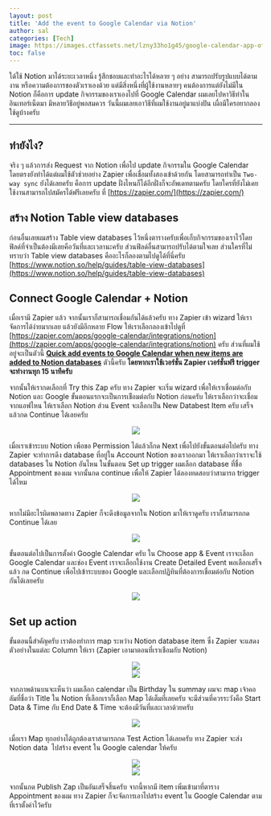 ```yaml
---
layout: post
title: 'Add the event to Google Calendar via Notion'
author: sal
categories: [Tech]
image: https://images.ctfassets.net/lzny33ho1g45/google-calendar-app-of-the-day-p-img/dc01bd04dd0982cdfd6ef0653063cf75/file.png?w=1520&fm=jpg&q=30&fit=thumb&h=760
toc: false
---
```


ใด้ใช้ Notion มาได้ระยะเวลาหนึ่ง รู้สึกชอบและทำอะไรได้หลาย ๆ อย่าง สามารถปรับรูปแบบได้ตามงาน หรือความต้องการของตัวเราเองด้วย แต่มีสิ่งหนึ่งที่ผู้ใช้งานหลายๆ คนต้องการแต่ยังไม่มีใน Notion ก็คือการ update กิจกรรมของเราเองไปที่ Google Calendar ผมเลยไปหาวิธีทำในอินเทอร์เน็ตมา มีหลายวิธีอยู่พอสมควร วันนี้ผมเลยเอาวิธีที่ผมใช้งานอยู่มาแบ่งปัน เผื่อมีใครอยากลองใช้ดูบ้างครับ

---

## ทำยังไง?
จริง ๆ แล้วการส่ง Request จาก Notion เพื่อไป update กิจกรรมใน Google Calendar โดยตรงยังทำได้แต่ผมใช้ตัวช่วยอย่าง Zapier เพื่อเชื่อมทั้งสองเข้าด้วยกัน โดยสามารถทำเป็น `Two-way sync` ยังได้เลยครับ คือการ update ฝั่งไหนก็ได้อีกฝั่งก็จะอัพเดทตามครับ โดยใครที่ยังไม่เคยใช้งานสามารถไปสมัครได้ฟรีเลยครับ ที่ [https://zapier.com/](https://zapier.com/)

## สร้าง Notion Table view databases
ก่อนอื่นเลยผมสร้าง Table view databases ไว้หนึ่งตารางครับเพื่อเก็บกิจกรรมของเราไว้โดยฟิลด์ที่จำเป็นต้องมีเลยคือวันที่และเวลานะครับ ส่วนฟิลด์อื่นสามารถปรับได้ตามใจเลย ส่วนใครที่ไม่ทราบว่า Table view databases คืออะไรก็ลองตามไปดูได้ที่นี่ครับ [https://www.notion.so/help/guides/table-view-databases](https://www.notion.so/help/guides/table-view-databases)

## Connect Google Calendar + Notion

เมื่อเรามี Zapier แล้ว จากนั้นเราก็สามารถเชื่อมกันได้แล้วครับ ทาง Zapier เข้า wizard ให้เราจัดการได้ง่ายมากเลย แล้วยังมีอีกหลาย Flow ให้เราเลือกลองเข้าไปดูที่ [https://zapier.com/apps/google-calendar/integrations/notion](https://zapier.com/apps/google-calendar/integrations/notion) ครับ ส่วนที่ผมใช้อยู่จะเป็นตัวนี้ **[Quick add events to Google Calendar when new items are added to Notion databases](https://zapier.com/shared/53c26d2de14a62570ccf0d1ef0b29e667cd34164)** ตัวนี้ครับ **โดยหากเราใช้เวอร์ชั่น Zapier เวอร์ชั่นฟรี trigger จะทำงานทุก 15 นาทีครับ**

จากนั้นให้เรากดเลือกที่ Try this Zap ครับ ทาง Zapier จะเริ่ม wizard เพื่อให้เราเชื่อมต่อกับ Notion และ Google ขั้นตอนแรกจะเป็นการเช่ือมต่อกับ Notion ก่อนครับ ให้เราเลือกว่าจะเชื่อมจากแอฟไหน ให้เราเลือก Notion ส่วน Event จะเลือกเป็น New Databest Item ครับ เสร็จแล้วกด Continue ได้เลยครับ

<center>
<img src="https://miro.medium.com/max/700/1*Bqo3lVlcQOVrfNszMMvDdQ.png">
</center>

เมื่อเราเข้าระบบ Notion เพือขอ Permission ได้แล้วก็กด Next เพื่อไปยังขั้นตอนต่อไปครับ ทาง Zapier จะทำการดึง database ที่อยู่ใน Account Notion ของเราออกมา ให้เราเลือกว่าเราจะใช้ databases ใน Notion อันไหน ในขั้นตอน Set up trigger ผมเลือก database ที่ชื่อ Appointment ของผม จากนั้นกด continue เพื่อให้ Zapier ได้ลองทดสอบว่าสามารถ trigger ได้ไหม

<center>
<img src="https://miro.medium.com/max/700/1*pZQmVnltDoPk0K-xXEkLQQ.png">
</center>

หากไม่มีอะไรผิดพลาดทาง Zapier ก็จะดึงข้อมูลจากใน Notion มาให้เราดูครับ เราก็สามารถกด Continue ได้เลย

<center>
<img src="https://miro.medium.com/max/700/1*CX896jGlE0nJqujQf4iceQ.png">
</center>

ขั้นตอนต่อไปเป็นการตั้งค่า Google Calendar ครับ ใน Choose app & Event เราจะเลือก Google Calendar และช่อง Event เราจะเลือกใช้งาน Create Detailed Event พอเลือกเสร็จแล้ว กด Continue เพื่อไปเข้าระบบของ Google และเลือกปฏิทินที่ต้องการเชื่อมต่อกับ Notion กันได้เลยครับ

<center>
<img src="https://miro.medium.com/max/700/1*j3ZK8Nz168obCWPhOPthNA.png">
</center>

## **Set up action**

ขั้นตอนนี้สำคัญครับ เราต้องทำการ map ระหว่าง Notion database item ซึ่ง Zapier จะแสดงตัวอย่างในแต่ละ Column ให้เรา (Zapier เอามาตอนที่เราเชือมกับ Notion)

<center>
<img src="https://miro.medium.com/max/700/1*KNSluUxEv86cKqf7WQaKvg.png">
</center>


<center>
<img src="https://miro.medium.com/max/700/1*eMzQ_3vH92zbONP9IdQCQw.png">
</center>

จากภาพด้านบนจะเห็นว่า ผมเลือก calendar เป็น Birthday ใน summay ผมจะ map เจ้าคอลัมที่ชื่อว่า Title ใน Notion ที่เลือกเราก็เลือก Map ได้เต็มที่เลยครับ จะมีส่วนที่ควรระวังคือ Start Data & Time กับ End Date & Time จะต้องมีวันที่และเวลาด้วยครับ

<center>
<img src="https://miro.medium.com/max/700/1*omV1veDUNbY6SaBvPNRREQ.png">
</center>

เมื่อเรา Map ทุกอย่างได้ถูกต้องเราสามารถกด Test Action ได้เลยครับ ทาง Zapier จะส่ง Notion data  ไปสร้าง event ใน Google calendar  ให้ครับ

<center>
<img src="https://miro.medium.com/max/700/1*d6UBixbA0QvJHH7vxKD_HA.png">
</center>
<center>
<img src="https://miro.medium.com/max/700/1*oGZe9TL3XtnD1BM504gmxg.png">
</center>

จากนั้นกด Publish Zap เป็นอันเสร็จสิ้นครับ จากนี้หากมี item เพิ่มเข้ามาที่ตาราง Appointment ของผม ทาง Zapier ก็จะจัดการเอาไปสร้าง event ใน Google Calendar ตามที่เราตั้งค่าไว้ครับ